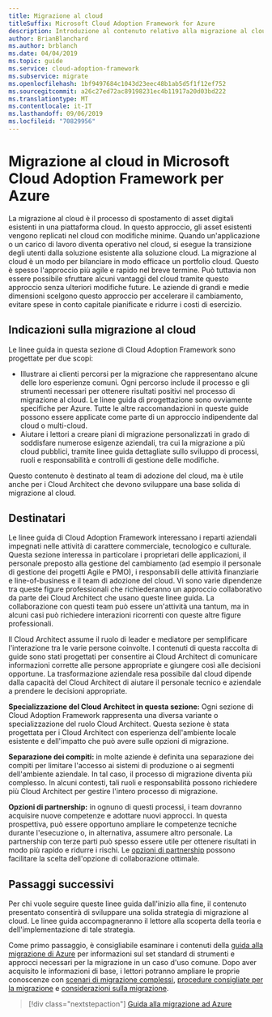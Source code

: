 ```yaml
---
title: Migrazione al cloud
titleSuffix: Microsoft Cloud Adoption Framework for Azure
description: Introduzione al contenuto relativo alla migrazione al cloud
author: BrianBlanchard
ms.author: brblanch
ms.date: 04/04/2019
ms.topic: guide
ms.service: cloud-adoption-framework
ms.subservice: migrate
ms.openlocfilehash: 1bf9497684c1043d23eec48b1ab5d5f1f12ef752
ms.sourcegitcommit: a26c27ed72ac89198231ec4b11917a20d03bd222
ms.translationtype: MT
ms.contentlocale: it-IT
ms.lasthandoff: 09/06/2019
ms.locfileid: "70829956"
---
```

# <a name="cloud-migration-in-the-microsoft-cloud-adoption-framework-for-azure"></a>Migrazione al cloud in Microsoft Cloud Adoption Framework per Azure

La migrazione al cloud è il processo di spostamento di asset digitali esistenti in una piattaforma cloud. In questo approccio, gli asset esistenti vengono replicati nel cloud con modifiche minime. Quando un'applicazione o un carico di lavoro diventa operativo nel cloud, si esegue la transizione degli utenti dalla soluzione esistente alla soluzione cloud. La migrazione al cloud è un modo per bilanciare in modo efficace un portfolio cloud. Questo è spesso l'approccio più agile e rapido nel breve termine. Può tuttavia non essere possibile sfruttare alcuni vantaggi del cloud tramite questo approccio senza ulteriori modifiche future. Le aziende di grandi e medie dimensioni scelgono questo approccio per accelerare il cambiamento, evitare spese in conto capitale pianificate e ridurre i costi di esercizio.

## <a name="cloud-migration-guidance"></a>Indicazioni sulla migrazione al cloud

Le linee guida in questa sezione di Cloud Adoption Framework sono progettate per due scopi:

- Illustrare ai clienti percorsi per la migrazione che rappresentano alcune delle loro esperienze comuni. Ogni percorso include il processo e gli strumenti necessari per ottenere risultati positivi nel processo di migrazione al cloud. Le linee guida di progettazione sono ovviamente specifiche per Azure. Tutte le altre raccomandazioni in queste guide possono essere applicate come parte di un approccio indipendente dal cloud o multi-cloud.
- Aiutare i lettori a creare piani di migrazione personalizzati in grado di soddisfare numerose esigenze aziendali, tra cui la migrazione a più cloud pubblici, tramite linee guida dettagliate sullo sviluppo di processi, ruoli e responsabilità e controlli di gestione delle modifiche.

Questo contenuto è destinato al team di adozione del cloud, ma è utile anche per i Cloud Architect che devono sviluppare una base solida di migrazione al cloud.

## <a name="intended-audience"></a>Destinatari

Le linee guida di Cloud Adoption Framework interessano i reparti aziendali impegnati nelle attività di carattere commerciale, tecnologico e culturale. Questa sezione interessa in particolare i proprietari delle applicazioni, il personale preposto alla gestione del cambiamento (ad esempio il personale di gestione dei progetti Agile e PMO), i responsabili delle attività finanziarie e line-of-business e il team di adozione del cloud. Vi sono varie dipendenze tra queste figure professionali che richiederanno un approccio collaborativo da parte dei Cloud Architect che usano queste linee guida. La collaborazione con questi team può essere un'attività una tantum, ma in alcuni casi può richiedere interazioni ricorrenti con queste altre figure professionali.

Il Cloud Architect assume il ruolo di leader e mediatore per semplificare l'interazione tra le varie persone coinvolte. I contenuti di questa raccolta di guide sono stati progettati per consentire ai Cloud Architect di comunicare informazioni corrette alle persone appropriate e giungere così alle decisioni opportune. La trasformazione aziendale resa possibile dal cloud dipende dalla capacità del Cloud Architect di aiutare il personale tecnico e aziendale a prendere le decisioni appropriate.

**Specializzazione del Cloud Architect in questa sezione:** Ogni sezione di Cloud Adoption Framework rappresenta una diversa variante o specializzazione del ruolo Cloud Architect. Questa sezione è stata progettata per i Cloud Architect con esperienza dell'ambiente locale esistente e dell'impatto che può avere sulle opzioni di migrazione.

**Separazione dei compiti:** in molte aziende è definita una separazione dei compiti per limitare l'accesso ai sistemi di produzione o ai segmenti dell'ambiente aziendale. In tal caso, il processo di migrazione diventa più complesso. In alcuni contesti, tali ruoli e responsabilità possono richiedere più Cloud Architect per gestire l'intero processo di migrazione.

**Opzioni di partnership:** in ognuno di questi processi, i team dovranno acquisire nuove competenze e adottare nuovi approcci. In questa prospettiva, può essere opportuno ampliare le competenze tecniche durante l'esecuzione o, in alternativa, assumere altro personale. La partnership con terze parti può spesso essere utile per ottenere risultati in modo più rapido e ridurre i rischi. Le [opzioni di partnership](./migration-considerations/assess/partnership-options.md) possono facilitare la scelta dell'opzione di collaborazione ottimale.

## <a name="next-steps"></a>Passaggi successivi

Per chi vuole seguire queste linee guida dall'inizio alla fine, il contenuto presentato consentirà di sviluppare una solida strategia di migrazione al cloud. Le linee guida accompagneranno il lettore alla scoperta della teoria e dell'implementazione di tale strategia.

Come primo passaggio, è consigliabile esaminare i contenuti della [guida alla migrazione di Azure](./azure-migration-guide/index.md) per informazioni sul set standard di strumenti e approcci necessari per la migrazione in un caso d'uso comune. Dopo aver acquisito le informazioni di base, i lettori potranno ampliare le proprie conoscenze con [scenari di migrazione complessi](./expanded-scope/index.md), [procedure consigliate per la migrazione](./azure-best-practices/index.md) e [considerazioni sulla migrazione](./migration-considerations/index.md).

> [!div class="nextstepaction"]
> [Guida alla migrazione ad Azure](./azure-migration-guide/index.md)
